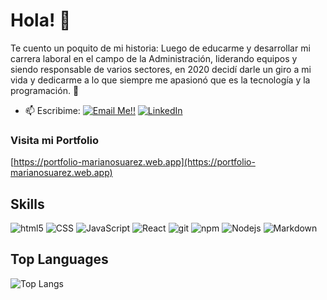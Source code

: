 # Hola! 👋
Te cuento un poquito de mi historia: Luego de educarme y desarrollar mi carrera laboral en el campo de la Administración, liderando equipos y siendo responsable de varios sectores, en 2020 decidí darle un giro a mi vida y dedicarme a lo que siempre me apasionó que es la tecnología y la programación.
:metal:

- 📫 Escribime: 
<a href="mailto:marianohectorsuarez@gmail.com">![Email Me!!](https://img.shields.io/badge/Gmail-D14836?style=for-the-badge&logo=gmail&logoColor=white)</a> <a href="https://www.linkedin.com/in/mariano-suarez-/">![LinkedIn](https://img.shields.io/badge/LinkedIn-0077B5?style=for-the-badge&logo=linkedin&logoColor=white)</a>

### Visita mi Portfolio  
[https://portfolio-marianosuarez.web.app](https://portfolio-marianosuarez.web.app)

## Skills
<p>
  <img alt="html5" src="https://img.shields.io/badge/-HTML5-E34F26?style=flat-square&logo=html5&logoColor=white" />
  <img alt="CSS" src="https://img.shields.io/badge/CSS%20-%231572B6.svg?style=flat-square&logo=css3&logoColor=white" />
  <img alt="JavaScript" src="https://img.shields.io/badge/JavaScript%20-%23F7DF1E.svg?style=flat-square&logo=javascript&logoColor=black" />
  <img alt="React" src="https://img.shields.io/badge/-React-45b8d8?style=flat-square&logo=react&logoColor=white" />
  <img alt="git" src="https://img.shields.io/badge/-Git-F05032?style=flat-square&logo=git&logoColor=white" />
  <img alt="npm" src="https://img.shields.io/badge/-NPM-CB3837?style=flat-square&logo=npm&logoColor=white" />
  <img alt="Nodejs" src="https://img.shields.io/badge/-Nodejs-43853d?style=flat-square&logo=Node.js&logoColor=white" />
  <img alt="Markdown" src="https://img.shields.io/badge/Markdown-%23000000.svg?style=flat-square&logo=markdown&logoColor=white" />
</p>

## Top Languages
  
  ![Top Langs](https://github-readme-stats.vercel.app/api/top-langs/?username=suarezmariano&layout=compact)

<!--
**suarezmariano/suarezmariano** is a ✨ _special_ ✨ repository because its `README.md` (this file) appears on your GitHub profile.
-->
